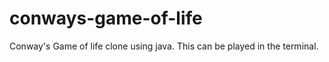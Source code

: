 # conways-game-of-life

Conway's Game of life clone using java. This can be played in the terminal.

